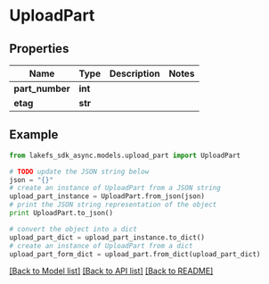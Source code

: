 # UploadPart


## Properties

Name | Type | Description | Notes
------------ | ------------- | ------------- | -------------
**part_number** | **int** |  | 
**etag** | **str** |  | 

## Example

```python
from lakefs_sdk_async.models.upload_part import UploadPart

# TODO update the JSON string below
json = "{}"
# create an instance of UploadPart from a JSON string
upload_part_instance = UploadPart.from_json(json)
# print the JSON string representation of the object
print UploadPart.to_json()

# convert the object into a dict
upload_part_dict = upload_part_instance.to_dict()
# create an instance of UploadPart from a dict
upload_part_form_dict = upload_part.from_dict(upload_part_dict)
```
[[Back to Model list]](../README.md#documentation-for-models) [[Back to API list]](../README.md#documentation-for-api-endpoints) [[Back to README]](../README.md)


